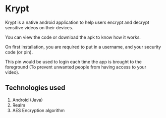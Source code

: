 # Krypt

Krypt is a native android application to help users encrypt and decrypt sensitive videos on their devices.

You can view the code or download the apk to know how it works.

On first installation, you are required to put in a username, and your security code (or pin).

This pin would be used to login each time the app is brought to the foreground (To prevent unwanted people from having access to your video).


## Technologies used
1. Android (Java)
2. Realm
3. AES Encryption algorithm

